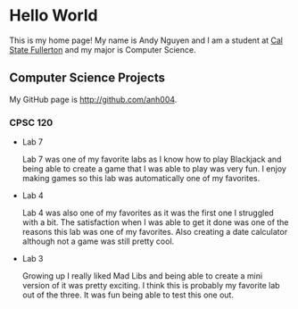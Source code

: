 # Hello World

This is my home page! My name is Andy Nguyen and I am a student at [Cal State Fullerton](http://www.fullerton.edu/) and my major is Computer Science.

## Computer Science Projects

My GitHub page is http://github.com/anh004.

### CPSC 120

* Lab 7

    Lab 7 was one of my favorite labs as I know how to play Blackjack and being able to create a game that I was able to play was very fun. I enjoy making games so this lab was automatically one of my favorites.

* Lab 4

   Lab 4 was also one of my favorites as it was the first one I struggled with a bit. The satisfaction when I was able to get it done was one of the reasons this lab was one of my favorites. Also creating a date calculator although not a game was still pretty cool.

* Lab 3

  Growing up I really liked Mad Libs and being able to create a mini version of it was pretty exciting. I think this is probably my favorite lab out of the three. It was fun being able to test this one out.


